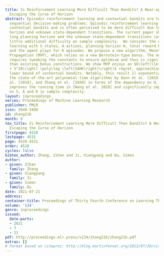 ```yaml
---
title: Is Reinforcement Learning More Difficult Than Bandits? A Near-optimal Algorithm
  Escaping the Curse of Horizon
abstract: Episodic reinforcement learning and contextual bandits are two widely studied
  sequential decision-making problems. Episodic reinforcement learning generalizes
  contextual bandits and is often perceived to be more difficult due to long planning
  horizon and unknown state-dependent transitions. The current paper shows that the
  long planning horizon and the unknown state-dependent transitions (at most) pose
  little additional difficulty on sample complexity.  We consider the episodic reinforcement
  learning with S states, A actions, planning horizon H, total reward bounded by 1,
  and the agent plays for K episodes. We propose a new algorithm, Monotonic Value
  Propagation (MVP), which relies on a new Bernstein-type bonus. The new bonus only
  requires tweaking the constants to ensure optimism and thus is significantly simpler
  than existing bonus constructions. We show MVP enjoys an $O\left(\left(\sqrt{SAK}
  + S^2A\right) \poly\log \left(SAHK\right)\right)$ regret, approaching the $\Omega\left(\sqrt{SAK}\right)$
  lower bound of contextual bandits. Notably, this result 1) exponentially improves
  the state-of-the-art polynomial-time algorithms by Dann et al. [2019], Zanette et
  al. [2019], and Zhang et al. [2020] in terms of the dependency on H, and 2) exponentially
  improves the running time in [Wang et al. 2020] and significantly improves the dependency
  on S, A and K in sample complexity.
layout: inproceedings
series: Proceedings of Machine Learning Research
publisher: PMLR
issn: 2640-3498
id: zhang21b
month: 0
tex_title: Is Reinforcement Learning More Difficult Than Bandits? A Near-optimal Algorithm
  Escaping the Curse of Horizon
firstpage: 4528
lastpage: 4531
page: 4528-4531
order: 4528
cycles: false
bibtex_author: Zhang, Zihan and Ji, Xiangyang and Du, Simon
author:
- given: Zihan
  family: Zhang
- given: Xiangyang
  family: Ji
- given: Simon
  family: Du
date: 2021-07-21
address:
container-title: Proceedings of Thirty Fourth Conference on Learning Theory
volume: '134'
genre: inproceedings
issued:
  date-parts:
  - 2021
  - 7
  - 21
pdf: http://proceedings.mlr.press/v134/zhang21b/zhang21b.pdf
extras: []
# Format based on citeproc: http://blog.martinfenner.org/2013/07/30/citeproc-yaml-for-bibliographies/
---
```

